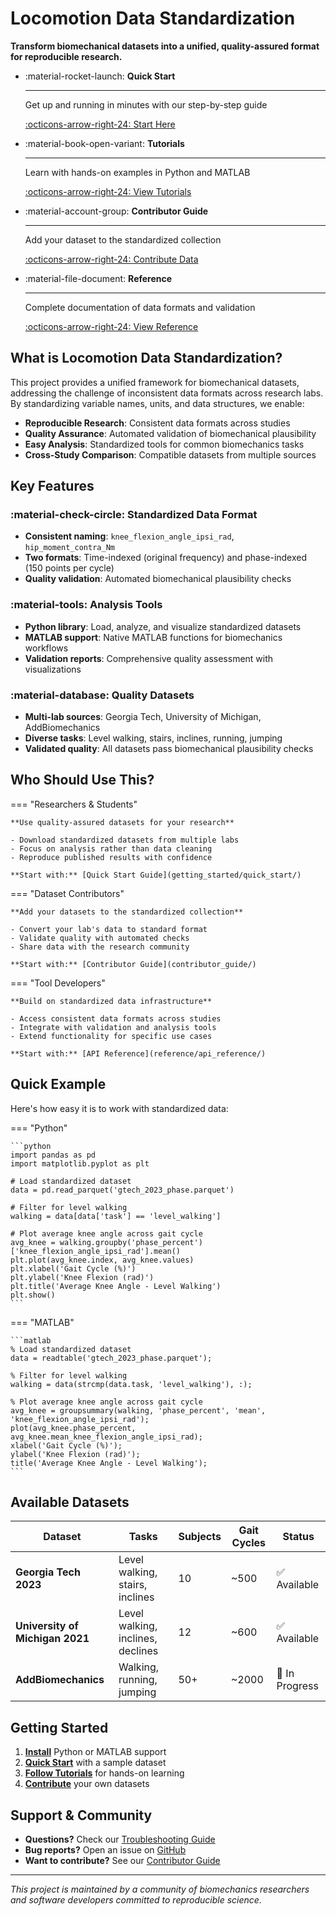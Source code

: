 # Locomotion Data Standardization

**Transform biomechanical datasets into a unified, quality-assured format for reproducible research.**

<div class="grid cards" markdown>

-   :material-rocket-launch: **Quick Start**
    
    ---
    
    Get up and running in minutes with our step-by-step guide
    
    [:octicons-arrow-right-24: Start Here](getting_started/quick_start/)

-   :material-book-open-variant: **Tutorials**
    
    ---
    
    Learn with hands-on examples in Python and MATLAB
    
    [:octicons-arrow-right-24: View Tutorials](tutorials/)

-   :material-account-group: **Contributor Guide**
    
    ---
    
    Add your dataset to the standardized collection
    
    [:octicons-arrow-right-24: Contribute Data](contributor_guide/)

-   :material-file-document: **Reference**
    
    ---
    
    Complete documentation of data formats and validation
    
    [:octicons-arrow-right-24: View Reference](reference/standard_spec/standard_spec/)

</div>

## What is Locomotion Data Standardization?

This project provides a unified framework for biomechanical datasets, addressing the challenge of inconsistent data formats across research labs. By standardizing variable names, units, and data structures, we enable:

- **Reproducible Research**: Consistent data formats across studies
- **Quality Assurance**: Automated validation of biomechanical plausibility
- **Easy Analysis**: Standardized tools for common biomechanics tasks
- **Cross-Study Comparison**: Compatible datasets from multiple sources

## Key Features

### :material-check-circle: Standardized Data Format
- **Consistent naming**: `knee_flexion_angle_ipsi_rad`, `hip_moment_contra_Nm`
- **Two formats**: Time-indexed (original frequency) and phase-indexed (150 points per cycle)
- **Quality validation**: Automated biomechanical plausibility checks

### :material-tools: Analysis Tools
- **Python library**: Load, analyze, and visualize standardized datasets
- **MATLAB support**: Native MATLAB functions for biomechanics workflows
- **Validation reports**: Comprehensive quality assessment with visualizations

### :material-database: Quality Datasets
- **Multi-lab sources**: Georgia Tech, University of Michigan, AddBiomechanics
- **Diverse tasks**: Level walking, stairs, inclines, running, jumping
- **Validated quality**: All datasets pass biomechanical plausibility checks

## Who Should Use This?

=== "Researchers & Students"

    **Use quality-assured datasets for your research**
    
    - Download standardized datasets from multiple labs
    - Focus on analysis rather than data cleaning
    - Reproduce published results with confidence
    
    **Start with:** [Quick Start Guide](getting_started/quick_start/)

=== "Dataset Contributors"

    **Add your datasets to the standardized collection**
    
    - Convert your lab's data to standard format
    - Validate quality with automated checks
    - Share data with the research community
    
    **Start with:** [Contributor Guide](contributor_guide/)

=== "Tool Developers"

    **Build on standardized data infrastructure**
    
    - Access consistent data formats across studies
    - Integrate with validation and analysis tools
    - Extend functionality for specific use cases
    
    **Start with:** [API Reference](reference/api_reference/)

## Quick Example

Here's how easy it is to work with standardized data:

=== "Python"

    ```python
    import pandas as pd
    import matplotlib.pyplot as plt
    
    # Load standardized dataset
    data = pd.read_parquet('gtech_2023_phase.parquet')
    
    # Filter for level walking
    walking = data[data['task'] == 'level_walking']
    
    # Plot average knee angle across gait cycle
    avg_knee = walking.groupby('phase_percent')['knee_flexion_angle_ipsi_rad'].mean()
    plt.plot(avg_knee.index, avg_knee.values)
    plt.xlabel('Gait Cycle (%)')
    plt.ylabel('Knee Flexion (rad)')
    plt.title('Average Knee Angle - Level Walking')
    plt.show()
    ```

=== "MATLAB"

    ```matlab
    % Load standardized dataset
    data = readtable('gtech_2023_phase.parquet');
    
    % Filter for level walking
    walking = data(strcmp(data.task, 'level_walking'), :);
    
    % Plot average knee angle across gait cycle
    avg_knee = groupsummary(walking, 'phase_percent', 'mean', 'knee_flexion_angle_ipsi_rad');
    plot(avg_knee.phase_percent, avg_knee.mean_knee_flexion_angle_ipsi_rad);
    xlabel('Gait Cycle (%)');
    ylabel('Knee Flexion (rad)');
    title('Average Knee Angle - Level Walking');
    ```

## Available Datasets

| Dataset | Tasks | Subjects | Gait Cycles | Status |
|---------|-------|----------|-------------|---------|
| **Georgia Tech 2023** | Level walking, stairs, inclines | 10 | ~500 | ✅ Available |
| **University of Michigan 2021** | Level walking, inclines, declines | 12 | ~600 | ✅ Available |
| **AddBiomechanics** | Walking, running, jumping | 50+ | ~2000 | 🚧 In Progress |

## Getting Started

1. **[Install](getting_started/installation/)** Python or MATLAB support
2. **[Quick Start](getting_started/quick_start/)** with a sample dataset
3. **[Follow Tutorials](tutorials/)** for hands-on learning
4. **[Contribute](contributor_guide/)** your own datasets

## Support & Community

- **Questions?** Check our [Troubleshooting Guide](user_guide/troubleshooting/)
- **Bug reports?** Open an issue on [GitHub](https://github.com/your-org/locomotion-data-standardization/issues)
- **Want to contribute?** See our [Contributor Guide](contributor_guide/)

---

*This project is maintained by a community of biomechanics researchers and software developers committed to reproducible science.*